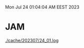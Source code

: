 Mon Jul 24 01:04:04 AM EEST 2023
# JAM
<a href='./cache/202307/24_01.log'>./cache/202307/24_01.log</a>
